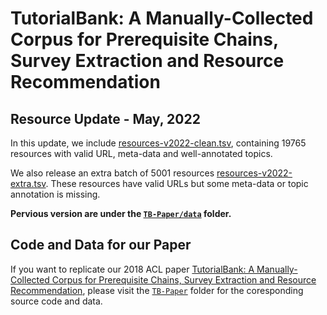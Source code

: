 # TutorialBank: A Manually-Collected Corpus for Prerequisite Chains, Survey Extraction and Resource Recommendation


## Resource Update - May, 2022

In this update, we include [resources-v2022-clean.tsv](https://github.com/Yale-LILY/TutorialBank/blob/master/resources-v2022-clean.tsv), containing 19765 resources with valid URL, meta-data and well-annotated topics.

We also release an extra batch of 5001 resources [resources-v2022-extra.tsv](https://github.com/Yale-LILY/TutorialBank/blob/master/resources-v2022-extra.tsv). These resources have valid URLs but some meta-data or topic annotation is missing. 

**Pervious version are under the [`TB-Paper/data`](https://github.com/Yale-LILY/TutorialBank/tree/master/TB-Paper/data) folder.**

## Code and Data for our Paper

If you want to replicate our 2018 ACL paper [TutorialBank: A Manually-Collected Corpus for Prerequisite Chains, Survey Extraction and Resource Recommendation](https://aclanthology.org/P18-1057), please visit the [`TB-Paper`](https://github.com/Yale-LILY/TutorialBank/tree/master/TB-Paper) folder for the coresponding source code and data.
